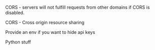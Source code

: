 CORS - servers will not fulfill requests from other domains if CORS is disabled.

CORS - Cross origin resource sharing

Provide an env if you want to hide api keys


Python stuff